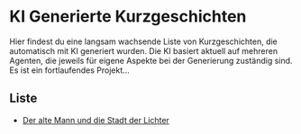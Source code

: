 # KI Generierte Kurzgeschichten

Hier findest du eine langsam wachsende Liste von Kurzgeschichten, die automatisch mit KI generiert wurden. 
Die KI basiert aktuell auf mehreren Agenten, die jeweils für eigene Aspekte bei der Generierung zuständig sind. 
Es ist ein fortlaufendes Projekt...

## Liste
- [Der alte Mann und die Stadt der Lichter](v1/der-alte-mann-und-die-stadt-der-lichter.md)